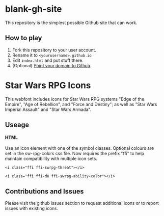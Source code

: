 # blank-gh-site

This repository is the simplest possible Github site that can work.

## How to play

1. Fork this repository to your user account.
2. Rename it to `<yourusername>.github.io`
3. Edit `index.html` and put stuff there.
4. (Optional) [Point your domain to Github](https://help.github.com/articles/using-a-custom-domain-with-github-pages/).

# Star Wars RPG Icons

This webfont includes icons for Star Wars RPG systems "Edge of the Empire", "Age of Rebellion", and "Force and Destiny"; as well as "Star Wars Imperial Assault" and "Star Wars Armada".

## Useage

#### HTML
Use an icon element with one of the symbol classes.  Optional colours are set in the sw-rpg-colors css file.  Now requires the prefix "ffi" to help maintain compatibility with multiple icon sets.

`<i class="ffi ffi-swrpg-threat"></i>`

`<i class="ffi ffi-d8 ffi-swrpg-ability-color"></i>`

## Contributions and Issues

Please visit the github issues section to request additional icons or to report issues with existing icons.
